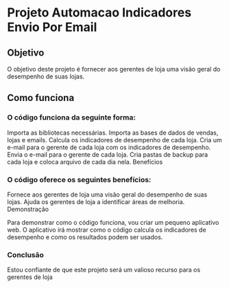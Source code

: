 # Projeto Automacao Indicadores Envio Por Email

## Objetivo

O objetivo deste projeto é fornecer aos gerentes de loja uma visão geral do desempenho de suas lojas.

## Como funciona

### O código funciona da seguinte forma:

Importa as bibliotecas necessárias.
Importa as bases de dados de vendas, lojas e emails.
Calcula os indicadores de desempenho de cada loja.
Cria um e-mail para o gerente de cada loja com os indicadores de desempenho.
Envia o e-mail para o gerente de cada loja.
Cria pastas de backup para cada loja e coloca arquivo de cada dia nela.
Benefícios

### O código oferece os seguintes benefícios:

Fornece aos gerentes de loja uma visão geral do desempenho de suas lojas.
Ajuda os gerentes de loja a identificar áreas de melhoria.
Demonstração

Para demonstrar como o código funciona, vou criar um pequeno aplicativo web. O aplicativo irá mostrar como o código calcula os indicadores de desempenho e como os resultados podem ser usados.

### Conclusão

Estou confiante de que este projeto será um valioso recurso para os gerentes de loja
